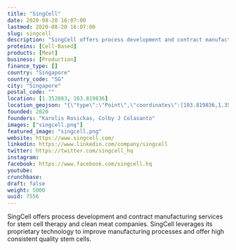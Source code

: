 ```yaml
---
title: "SingCell"
date: 2020-08-20 16:07:00
lastmod: 2020-08-20 16:07:00
slug: singcell
description: "SingCell offers process development and contract manufacturing services for stem cell therapy and clean meat companies. SingCell leverages its proprietary technology to improve manufacturing processes and offer high consistent quality stem cells."
proteins: [Cell-Based]
products: [Meat]
business: [Production]
finance_type: []
country: "Singapore"
country_code: "SG"
city: "Singapore"
postal_code: ""
location: [1.352083, 103.819836]
location_geojson: "{\"type\":\"Point\",\"coordinates\":[103.819836,1.352083]}"
founded: 2020
founders: "Karolis Rosickas, Colby J Colasanto"
images: ["singcell.png"]
featured_image: "singcell.png"
website: https://www.singcell.com/
linkedin: https://www.linkedin.com/company/singcell
twitter: https://twitter.com/singcell_hq
instagram: 
facebook: https://www.facebook.com/singcell.hq
youtube: 
crunchbase: 
draft: false
weight: 5000
uuid: 7556
---
```

SingCell offers process development and contract manufacturing services for stem cell therapy and clean meat companies. SingCell leverages its proprietary technology to improve manufacturing processes and offer high consistent quality stem cells.
